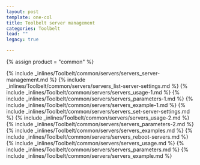 ```yaml
---
layout: post
template: one-col
title: Toolbelt server management
categories: Toolbelt
lead: ""
legacy: true

---
```

{% assign product = "common" %}

{% include _inlines/Toolbelt/common/servers/servers_server-management.md %}
{% include _inlines/Toolbelt/common/servers/servers_list-server-settings.md %}
{% include _inlines/Toolbelt/common/servers/servers_usage-1.md %}
{% include _inlines/Toolbelt/common/servers/servers_parameters-1.md %}
{% include _inlines/Toolbelt/common/servers/servers_example-1.md %}
{% include _inlines/Toolbelt/common/servers/servers_set-server-settings.md %}
{% include _inlines/Toolbelt/common/servers/servers_usage-2.md %}
{% include _inlines/Toolbelt/common/servers/servers_parameters-2.md %}
{% include _inlines/Toolbelt/common/servers/servers_examples.md %}
{% include _inlines/Toolbelt/common/servers/servers_reboot-servers.md %}
{% include _inlines/Toolbelt/common/servers/servers_usage.md %}
{% include _inlines/Toolbelt/common/servers/servers_parameters.md %}
{% include _inlines/Toolbelt/common/servers/servers_example.md %}
